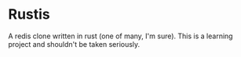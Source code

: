 # Rustis

A redis clone written in rust (one of many, I'm sure). This is a learning project and shouldn't be
taken seriously.